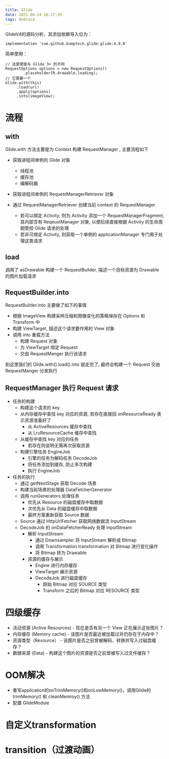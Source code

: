 ```yaml
---
title: Glide
date: 2021-04-24 16:17:59
tags: Android
---
```

GlideV4的源码分析，其添加依赖导入位为：
```
implementation 'com.github.bumptech.glide:glide:4.9.0'
```
简单使用：
```
// 这里便是与 Glide 3+ 的不同
RequestOptions options = new RequestOptions()
        .placeholder(R.drawable.loading);
// 它需要一个
Glide.with(this)
     .load(url)
     .apply(options)
     .into(imageView);
```
<!--more-->
# 流程

## with
Glide.with 方法主要是为 Context 构建 RequestManager , 主要流程如下

- 获取进程间单例的 Glide 对象

    - 线程池
    - 缓存池
    - 编解码器

- 获取进程间单例的 RequestManagerRetriever 对象
- 通过 RequestManagerRetriever 创建当前 context 的 RequestManager

    - 若可以绑定 Activity, 则为 Activity 添加一个 RequestManagerFragment, 其内部含有 ReqeustManager 对象, 以便后续直接根据 Activity 的生命周期管控 Glide 请求的处理
    - 若非可绑定 Activity, 则获取一个单例的 applicationManager 专门用于处理这类请求

## load
调用了 asDrawable 构建一个 RequestBuilder, 描述一个目标资源为 Drawable 的图片加载请求

## RequestBuilder.into
RequestBuilder.into 主要做了如下的事情

- 根据 ImageView 构建采样压缩和图像变化的策略保存在 Options 和 Transform 中
- 构建 ViewTarget, 描述这个请求要作用的 View 对象
- 调用 into 重载方法
    - 构建 Request 对象
    - 为 ViewTarget 绑定 Request
    - 交由 RequestManger 执行该请求

到这里我们的 Glide.with().load().into 就走完了, 最终会构建一个 Request 交由 RequestManger 分发执行

## RequestManager 执行 Request 请求
- 任务的构建
    - 构建这个请求的 key 
    - 从内存缓存中查找 key 对应的资源, 若存在直接回 onResourceReady 表示资源准备好了
        - 从 ActiveResources 缓存中查找
        - 从 LruResourceCache 缓存中查找
    - 从缓存中查找 key 对应的任务
        - 若存在则说明无需再次获取资源
    - 构建引擎任务 EngineJob
        - 引擎的任务为解码任务 DecodeJob
        - 将任务添加到缓存, 防止多次构建
        - 执行 EngineJob
- 任务的执行
    - 通过 getNextStage 获取 Decode 场景
    - 构建当前场景的处理器 DataFetcherGenerator
    - 调用 runGenerators 处理任务
        - 优先从 Resource 的磁盘缓存中取数据
        - 次优先从 Data 的磁盘缓存中取数据
        - 最终方案重新获取 Source 数据
    - Source 通过 HttpUrlFetcher 获取网络数据流 InputStream
    - DecodeJob 的 onDataFetcherReady 处理 InputStream
        - 解析 InputStream
            - 通过 Downsampler 将 InputStream 解析成 Bitmap
            - 调用 Transformation.transformation 对 Bitmap 进行变化操作
            - 将 Bitmap 转为 Drawable
        - 资源的缓存与展示
            - Engine 进行内存缓存
            - ViewTarget 展示资源
            - DecodeJob 进行磁盘缓存
                - 原始 Bitmap 对应 SOURCE 类型
                - Transform 之后的 Bitmap 对应 RESOURCE 类型



# 四级缓存
- 活动资源 (Active Resources) - 现在是否有另一个 View 正在展示这张图片？
- 内存缓存 (Memory cache) - 该图片是否最近被加载过并仍存在于内存中？
- 资源类型（Resource） - 该图片是否之前曾被解码、转换并写入过磁盘缓存？
- 数据来源 (Data) - 构建这个图片的资源是否之前曾被写入过文件缓存？

# OOM解决
- 重写application的onTrimMemory()和onLowMemory()，调用Glide的trimMemory() 和 cleanMemroy() 方法
- 配置 GlideModule

# 自定义transformation

# transition（过渡动画）
